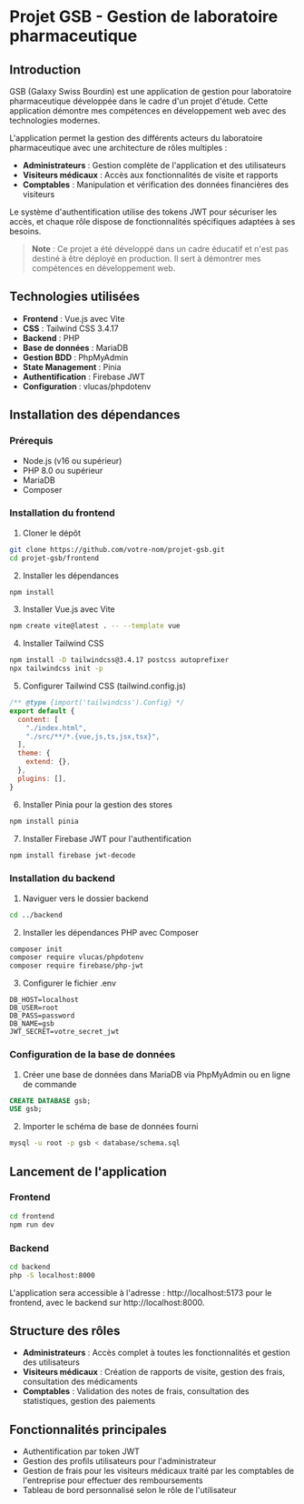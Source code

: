 # Projet GSB - Gestion de laboratoire pharmaceutique

## Introduction

GSB (Galaxy Swiss Bourdin) est une application de gestion pour laboratoire pharmaceutique développée dans le cadre d'un projet d'étude. Cette application démontre mes compétences en développement web avec des technologies modernes.

L'application permet la gestion des différents acteurs du laboratoire pharmaceutique avec une architecture de rôles multiples :

- **Administrateurs** : Gestion complète de l'application et des utilisateurs
- **Visiteurs médicaux** : Accès aux fonctionnalités de visite et rapports
- **Comptables** : Manipulation et vérification des données financières des visiteurs

Le système d'authentification utilise des tokens JWT pour sécuriser les accès, et chaque rôle dispose de fonctionnalités spécifiques adaptées à ses besoins.

> **Note** : Ce projet a été développé dans un cadre éducatif et n'est pas destiné à être déployé en production. Il sert à démontrer mes compétences en développement web.

## Technologies utilisées

- **Frontend** : Vue.js avec Vite
- **CSS** : Tailwind CSS 3.4.17
- **Backend** : PHP
- **Base de données** : MariaDB
- **Gestion BDD** : PhpMyAdmin
- **State Management** : Pinia
- **Authentification** : Firebase JWT
- **Configuration** : vlucas/phpdotenv

## Installation des dépendances

### Prérequis

- Node.js (v16 ou supérieur)
- PHP 8.0 ou supérieur
- MariaDB
- Composer

### Installation du frontend

1. Cloner le dépôt
```bash
git clone https://github.com/votre-nom/projet-gsb.git
cd projet-gsb/frontend
```

2. Installer les dépendances
```bash
npm install
```

3. Installer Vue.js avec Vite
```bash
npm create vite@latest . -- --template vue
```

4. Installer Tailwind CSS
```bash
npm install -D tailwindcss@3.4.17 postcss autoprefixer
npx tailwindcss init -p
```

5. Configurer Tailwind CSS (tailwind.config.js)
```javascript
/** @type {import('tailwindcss').Config} */
export default {
  content: [
    "./index.html",
    "./src/**/*.{vue,js,ts,jsx,tsx}",
  ],
  theme: {
    extend: {},
  },
  plugins: [],
}
```

6. Installer Pinia pour la gestion des stores
```bash
npm install pinia
```

7. Installer Firebase JWT pour l'authentification
```bash
npm install firebase jwt-decode
```

### Installation du backend

1. Naviguer vers le dossier backend
```bash
cd ../backend
```

2. Installer les dépendances PHP avec Composer
```bash
composer init
composer require vlucas/phpdotenv
composer require firebase/php-jwt
```

3. Configurer le fichier .env
```
DB_HOST=localhost
DB_USER=root
DB_PASS=password
DB_NAME=gsb
JWT_SECRET=votre_secret_jwt
```

### Configuration de la base de données

1. Créer une base de données dans MariaDB via PhpMyAdmin ou en ligne de commande
```sql
CREATE DATABASE gsb;
USE gsb;
```

2. Importer le schéma de base de données fourni
```bash
mysql -u root -p gsb < database/schema.sql
```

## Lancement de l'application

### Frontend
```bash
cd frontend
npm run dev
```

### Backend
```bash
cd backend
php -S localhost:8000
```

L'application sera accessible à l'adresse : http://localhost:5173 pour le frontend, avec le backend sur http://localhost:8000.

## Structure des rôles

- **Administrateurs** : Accès complet à toutes les fonctionnalités et gestion des utilisateurs
- **Visiteurs médicaux** : Création de rapports de visite, gestion des frais, consultation des médicaments
- **Comptables** : Validation des notes de frais, consultation des statistiques, gestion des paiements

## Fonctionnalités principales

- Authentification par token JWT
- Gestion des profils utilisateurs pour l'administrateur
- Gestion de frais pour les visiteurs médicaux traité par les comptables de l'entreprise pour effectuer des remboursements
- Tableau de bord personnalisé selon le rôle de l'utilisateur
